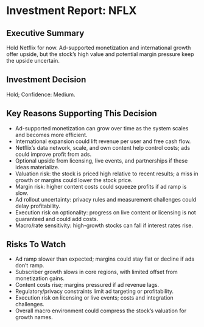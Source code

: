 # Investment Report: NFLX
## Executive Summary
Hold Netflix for now. Ad-supported monetization and international growth offer upside, but the stock’s high value and potential margin pressure keep the upside uncertain.

## Investment Decision
Hold; Confidence: Medium.

## Key Reasons Supporting This Decision
- Ad-supported monetization can grow over time as the system scales and becomes more efficient.
- International expansion could lift revenue per user and free cash flow.
- Netflix’s data network, scale, and own content help control costs; ads could improve profit from ads.
- Optional upside from licensing, live events, and partnerships if these ideas materialize.
- Valuation risk: the stock is priced high relative to recent results; a miss in growth or margins could lower the stock price.
- Margin risk: higher content costs could squeeze profits if ad ramp is slow.
- Ad rollout uncertainty: privacy rules and measurement challenges could delay profitability.
- Execution risk on optionality: progress on live content or licensing is not guaranteed and could add costs.
- Macro/rate sensitivity: high-growth stocks can fall if interest rates rise.

## Risks To Watch
- Ad ramp slower than expected; margins could stay flat or decline if ads don’t ramp.
- Subscriber growth slows in core regions, with limited offset from monetization gains.
- Content costs rise; margins pressured if ad revenue lags.
- Regulatory/privacy constraints limit ad targeting or profitability.
- Execution risk on licensing or live events; costs and integration challenges.
- Overall macro environment could compress the stock’s valuation for growth names.